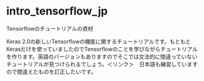 # intro_tensorflow_jp
Tensorflowのチュートリアルの資材

Keras 2.0の新しいTensorflowの機能に関するチュートリアルです。もともとKerasだけを使っていましたのでTensorflowのことを学びながらチュートリアルを作ります。英語のバージョンもありますのでそこでは文法的に間違っていないチュートリアルが見つけられるでしょう。＜リンク＞　日本語も練習していますので間違えたものを訂正したいです。
